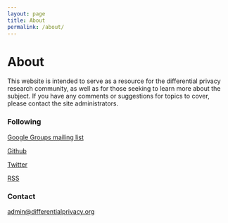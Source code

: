 ```yaml
---
layout: page
title: About
permalink: /about/
---
```


# About

This website is intended to serve as a resource for the differential privacy research community, as well as for those seeking to learn more about the subject. If you have any comments or suggestions for topics to cover, please contact the site administrators.

### Following

<a href="https://groups.google.com/d/forum/differential-privacy-org">Google Groups mailing list</a>

<a href="https://github.com/differentialprivacy/differentialprivacy"><i class="svg-icon github"></i> Github</a>

<a href="https://www.twitter.com/DiffPriv"><i class="svg-icon twitter"></i> Twitter</a>

<a href="{{ site.baseurl }}/feed.xml"><i class="svg-icon rss"></i> RSS</a>

### Contact

[admin@differentialprivacy.org](mailto:admin@differentialprivacy.org)
